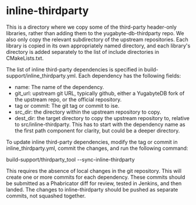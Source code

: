 # inline-thirdparty

This is a directory where we copy some of the third-party header-only libraries, rather than adding
them to the yugabyte-db-thirdparty repo. We also only copy the relevant subdirectory of the upstream
repositories. Each library is copied in its own appropriately named directory, and each library's
directory is added separately to the list of include directories in CMakeLists.txt.

The list of inline third-party dependencies is specified in build-support/inline_thirdparty.yml.
Each dependency has the following fields:
- name: The name of the dependency.
- git_url: upstream git URL, typically github, either a YugabyteDB fork of the upstream repo, or
  the official repository.
- tag or commit: The git tag or commit to ise.
- src_dir: the directory within the upstream repository to copy.
- dest_dir: the target directory to copy the upstream repository to, relative to
  src/inline-thirdparty. This has to start with the dependency name as the first path component
  for clarity, but could be a deeper directory.

To update inline third-party dependencies, modify the tag or commit in inline_thirdparty.yml,
commit the changes, and run the following command:

build-support/thirdparty_tool --sync-inline-thirdparty

This requires the absence of local changes in the git repository. This will create one or more
commits for each dependency. These commits should be submitted as a Phabricator diff for review,
tested in Jenkins, and then landed. The changes to inline-thirdparty should be pushed as
separate commits, not squashed together.
